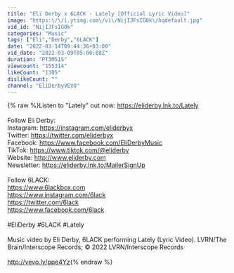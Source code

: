 ```yaml
---
title: "Eli Derby x 6LACK - Lately [Official Lyric Video]"
image: "https:\/\/i.ytimg.com\/vi\/NijIJFsIGOk\/hqdefault.jpg"
vid_id: "NijIJFsIGOk"
categories: "Music"
tags: ["Eli","Derby","6LACK"]
date: "2022-03-14T09:44:36+03:00"
vid_date: "2022-03-09T05:00:08Z"
duration: "PT3M51S"
viewcount: "155314"
likeCount: "1305"
dislikeCount: ""
channel: "EliDerbyVEVO"
---
```

{% raw %}Listen to &quot;Lately&quot; out now: <a rel="nofollow" target="blank" href="https://eliderby.lnk.to/Lately">https://eliderby.lnk.to/Lately</a><br /><br />Follow Eli Derby: <br />Instagram: <a rel="nofollow" target="blank" href="https://instagram.com/eliderbyx">https://instagram.com/eliderbyx</a><br />Twitter: <a rel="nofollow" target="blank" href="https://twitter.com/eliderbyx">https://twitter.com/eliderbyx</a><br />Facebook: <a rel="nofollow" target="blank" href="https://www.facebook.com/EliDerbyMusic">https://www.facebook.com/EliDerbyMusic</a><br />TikTok: <a rel="nofollow" target="blank" href="https://www.tiktok.com/@eliderby">https://www.tiktok.com/@eliderby</a><br />Website: <a rel="nofollow" target="blank" href="http://www.eliderby.com">http://www.eliderby.com</a><br />Newsletter: <a rel="nofollow" target="blank" href="https://eliderby.lnk.to/MailerSignUp">https://eliderby.lnk.to/MailerSignUp</a><br /><br />Follow 6LACK:<br /><a rel="nofollow" target="blank" href="https://www.6lackbox.com">https://www.6lackbox.com</a><br /><a rel="nofollow" target="blank" href="https://www.instagram.com/6lack">https://www.instagram.com/6lack</a><br /><a rel="nofollow" target="blank" href="https://twitter.com/6lack">https://twitter.com/6lack</a><br /><a rel="nofollow" target="blank" href="https://www.facebook.com/6lack">https://www.facebook.com/6lack</a><br /><br />#EliDerby #6LACK #Lately<br /><br />Music video by Eli Derby, 6LACK performing Lately (Lyric Video). LVRN/The Brain/Interscope Records; © 2022 LVRN/Interscope Records<br /><br /><a rel="nofollow" target="blank" href="http://vevo.ly/ppe4Yz">http://vevo.ly/ppe4Yz</a>{% endraw %}
